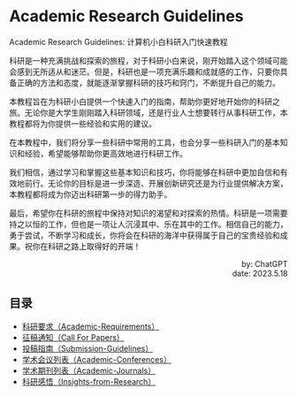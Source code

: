 # Academic Research Guidelines

Academic Research Guidelines: 计算机小白科研入门快速教程

科研是一种充满挑战和探索的旅程，对于科研小白来说，刚开始踏入这个领域可能会感到无所适从和迷茫。但是，科研也是一项充满乐趣和成就感的工作，只要你具备正确的方法和态度，就能逐渐掌握科研的技巧和窍门，不断提升自己的能力。

本教程旨在为科研小白提供一个快速入门的指南，帮助你更好地开始你的科研之旅。无论你是大学生刚刚踏入科研领域，还是行业人士想要转行从事科研工作，本教程都将为你提供一些经验和实用的建议。

在本教程中，我们将分享一些科研中常用的工具，也会分享一些科研入门的基本知识和经验，希望能够帮助你更高效地进行科研工作。

我们相信，通过学习和掌握这些基本知识和技巧，你将能够在科研中更加自信和有效地前行。无论你的目标是进一步深造、开展创新研究还是为行业提供解决方案，本教程都将成为你迈出科研第一步的得力助手。

最后，希望你在科研的旅程中保持对知识的渴望和对探索的热情。科研是一项需要持之以恒的工作，但也是一项让人沉浸其中、乐在其中的工作。相信自己的能力，勇于尝试，不断学习和成长，你将会在科研的海洋中获得属于自己的宝贵经验和成果。祝你在科研之路上取得好的开端！

<div align="right">by: ChatGPT</div><div align="right">date: 2023.5.18</div>

## 目录

- [科研要求（Academic-Requirements）](./Academic-Requirements.md)
- [征稿通知（Call For Papers）](./Call-For-Papers.md)
- [投稿指南（Submission-Guidelines）](./Submission-Guidelines.md)
- [学术会议列表（Academic-Conferences）](./Academic-Conferences.md)
- [学术期刊列表（Academic-Journals）](./Academic-Journals.md)
- [科研感悟（Insights-from-Research）](./Insights-from-Research.md)







